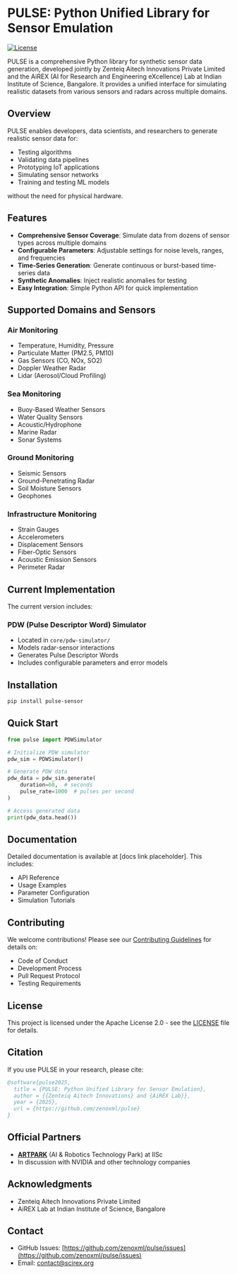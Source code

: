 # PULSE: Python Unified Library for Sensor Emulation

[![License](https://img.shields.io/badge/License-Apache%202.0-blue.svg)](https://opensource.org/licenses/Apache-2.0)

PULSE is a comprehensive Python library for synthetic sensor data generation, developed jointly by Zenteiq Aitech Innovations Private Limited and the AiREX (AI for Research and Engineering eXcellence) Lab at Indian Institute of Science, Bangalore. It provides a unified interface for simulating realistic datasets from various sensors and radars across multiple domains.

## Overview

PULSE enables developers, data scientists, and researchers to generate realistic sensor data for:
- Testing algorithms
- Validating data pipelines
- Prototyping IoT applications
- Simulating sensor networks
- Training and testing ML models

without the need for physical hardware.

## Features

- **Comprehensive Sensor Coverage**: Simulate data from dozens of sensor types across multiple domains
- **Configurable Parameters**: Adjustable settings for noise levels, ranges, and frequencies
- **Time-Series Generation**: Generate continuous or burst-based time-series data
- **Synthetic Anomalies**: Inject realistic anomalies for testing
- **Easy Integration**: Simple Python API for quick implementation

## Supported Domains and Sensors

### Air Monitoring
- Temperature, Humidity, Pressure
- Particulate Matter (PM2.5, PM10)
- Gas Sensors (CO, NOx, SO2)
- Doppler Weather Radar
- Lidar (Aerosol/Cloud Profiling)

### Sea Monitoring
- Buoy-Based Weather Sensors
- Water Quality Sensors
- Acoustic/Hydrophone
- Marine Radar
- Sonar Systems

### Ground Monitoring
- Seismic Sensors
- Ground-Penetrating Radar
- Soil Moisture Sensors
- Geophones

### Infrastructure Monitoring
- Strain Gauges
- Accelerometers
- Displacement Sensors
- Fiber-Optic Sensors
- Acoustic Emission Sensors
- Perimeter Radar

## Current Implementation

The current version includes:

### PDW (Pulse Descriptor Word) Simulator
- Located in `core/pdw-simulator/`
- Models radar-sensor interactions
- Generates Pulse Descriptor Words
- Includes configurable parameters and error models

## Installation

```bash
pip install pulse-sensor
```

## Quick Start

```python
from pulse import PDWSimulator

# Initialize PDW simulator
pdw_sim = PDWSimulator()

# Generate PDW data
pdw_data = pdw_sim.generate(
    duration=60,  # seconds
    pulse_rate=1000  # pulses per second
)

# Access generated data
print(pdw_data.head())
```

## Documentation

Detailed documentation is available at [docs link placeholder]. This includes:
- API Reference
- Usage Examples
- Parameter Configuration
- Simulation Tutorials

## Contributing

We welcome contributions! Please see our [Contributing Guidelines](CONTRIBUTING.md) for details on:
- Code of Conduct
- Development Process
- Pull Request Protocol
- Testing Requirements

## License

This project is licensed under the Apache License 2.0 - see the [LICENSE](LICENSE) file for details.

## Citation

If you use PULSE in your research, please cite:

```bibtex
@software{pulse2025,
  title = {PULSE: Python Unified Library for Sensor Emulation},
  author = {{Zenteiq Aitech Innovations} and {AiREX Lab}},
  year = {2025},
  url = {https://github.com/zenoxml/pulse}
}
```
## Official Partners

- [**ARTPARK**](https://artpark.in) (AI & Robotics Technology Park) at IISc
- In discussion with NVIDIA and other technology companies

## Acknowledgments

- Zenteiq Aitech Innovations Private Limited
- AiREX Lab at Indian Institute of Science, Bangalore

## Contact

- GitHub Issues: [https://github.com/zenoxml/pulse/issues](https://github.com/zenoxml/pulse/issues)
- Email: contact@scirex.org
